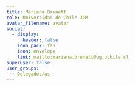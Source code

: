 ```yaml
---
title: Mariana Brunett
role: Universidad de Chile JGM
avatar_filename: avatar
social:
  - display:
      header: false
    icon_pack: fas
    icon: envelope
    link: mailto:mariana.brunett@ug.uchile.cl
superuser: false
user_groups:
  - Delegados/as
---
```

